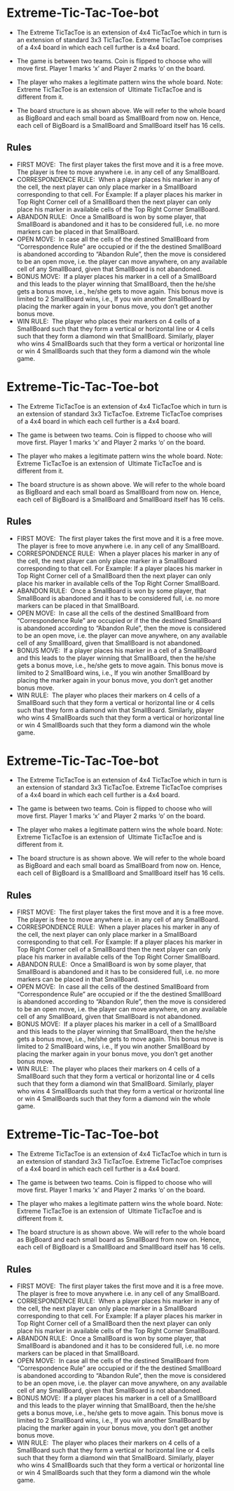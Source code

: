 # Extreme-Tic-Tac-Toe-bot

- The Extreme TicTacToe is an extension of 4x4 TicTacToe which in
turn is an extension of standard 3x3 TicTacToe. Extreme TicTacToe
comprises of a 4x4 board in which each cell further is a 4x4 board.

- The game is between two teams.
Coin is flipped to choose who will move first.
Player 1 marks ‘x’ and Player 2 marks ‘o’ on the board.
- The player who makes a legitimate pattern wins the whole board.
Note: Extreme TicTacToe is an extension of ​ Ultimate TicTacToe​ and
is different from it.
- The board structure is as shown above. We will refer to the whole
board as BigBoard and each small board as SmallBoard from now
on. Hence, each cell of BigBoard is a SmallBoard and SmallBoard
itself has 16 cells.

## Rules
- FIRST MOVE: ​ The first player takes the first move and it is a free
move. The player is free to move anywhere i.e. in any cell of any
SmallBoard.
- CORRESPONDENCE RULE: ​ When a player places his marker in
any of the cell, the next player can only place marker in a SmallBoard
corresponding to that cell. For Example: If a player places his marker
in Top Right Corner cell of a SmallBoard then the next player can
only place his marker in available cells of the Top Right Corner
SmallBoard.
- ABANDON RULE: ​ Once a SmallBoard is won by some player, that
SmallBoard is abandoned and it has to be considered full, i.e. no
more markers can be placed in that SmallBoard.
- OPEN MOVE: ​ In case all the cells of the destined SmallBoard from
“Correspondence Rule” are occupied or if the the destined
SmallBoard is abandoned according to “Abandon Rule”, then the
move is considered to be an open move, i.e. the player can move
anywhere, on any available cell of any SmallBoard, given that
SmallBoard is not abandoned.
- BONUS MOVE: ​ If a player places his marker in a cell of a
SmallBoard and this leads to the player winning that SmallBoard,
then the he/she gets a bonus move, i.e., he/she gets to move again.
This bonus move is limited to 2 SmallBoard wins, i.e., If you win
another SmallBoard by placing the marker again in your bonus move,
you don’t get another bonus move.
- WIN RULE: ​ The player who places their markers on 4 cells of a
SmallBoard such that they form a vertical or horizontal line or 4 cells
such that they form a diamond win that SmallBoard. Similarly, player
who wins 4 SmallBoards such that they form a vertical or horizontal
line or win 4 SmallBoards such that they form a diamond win the
whole game.
# Extreme-Tic-Tac-Toe-bot

- The Extreme TicTacToe is an extension of 4x4 TicTacToe which in
turn is an extension of standard 3x3 TicTacToe. Extreme TicTacToe
comprises of a 4x4 board in which each cell further is a 4x4 board.

- The game is between two teams.
Coin is flipped to choose who will move first.
Player 1 marks ‘x’ and Player 2 marks ‘o’ on the board.
- The player who makes a legitimate pattern wins the whole board.
Note: Extreme TicTacToe is an extension of ​ Ultimate TicTacToe​ and
is different from it.
- The board structure is as shown above. We will refer to the whole
board as BigBoard and each small board as SmallBoard from now
on. Hence, each cell of BigBoard is a SmallBoard and SmallBoard
itself has 16 cells.

## Rules
- FIRST MOVE: ​ The first player takes the first move and it is a free
move. The player is free to move anywhere i.e. in any cell of any
SmallBoard.
- CORRESPONDENCE RULE: ​ When a player places his marker in
any of the cell, the next player can only place marker in a SmallBoard
corresponding to that cell. For Example: If a player places his marker
in Top Right Corner cell of a SmallBoard then the next player can
only place his marker in available cells of the Top Right Corner
SmallBoard.
- ABANDON RULE: ​ Once a SmallBoard is won by some player, that
SmallBoard is abandoned and it has to be considered full, i.e. no
more markers can be placed in that SmallBoard.
- OPEN MOVE: ​ In case all the cells of the destined SmallBoard from
“Correspondence Rule” are occupied or if the the destined
SmallBoard is abandoned according to “Abandon Rule”, then the
move is considered to be an open move, i.e. the player can move
anywhere, on any available cell of any SmallBoard, given that
SmallBoard is not abandoned.
- BONUS MOVE: ​ If a player places his marker in a cell of a
SmallBoard and this leads to the player winning that SmallBoard,
then the he/she gets a bonus move, i.e., he/she gets to move again.
This bonus move is limited to 2 SmallBoard wins, i.e., If you win
another SmallBoard by placing the marker again in your bonus move,
you don’t get another bonus move.
- WIN RULE: ​ The player who places their markers on 4 cells of a
SmallBoard such that they form a vertical or horizontal line or 4 cells
such that they form a diamond win that SmallBoard. Similarly, player
who wins 4 SmallBoards such that they form a vertical or horizontal
line or win 4 SmallBoards such that they form a diamond win the
whole game.
# Extreme-Tic-Tac-Toe-bot

- The Extreme TicTacToe is an extension of 4x4 TicTacToe which in
turn is an extension of standard 3x3 TicTacToe. Extreme TicTacToe
comprises of a 4x4 board in which each cell further is a 4x4 board.

- The game is between two teams.
Coin is flipped to choose who will move first.
Player 1 marks ‘x’ and Player 2 marks ‘o’ on the board.
- The player who makes a legitimate pattern wins the whole board.
Note: Extreme TicTacToe is an extension of ​ Ultimate TicTacToe​ and
is different from it.
- The board structure is as shown above. We will refer to the whole
board as BigBoard and each small board as SmallBoard from now
on. Hence, each cell of BigBoard is a SmallBoard and SmallBoard
itself has 16 cells.

## Rules
- FIRST MOVE: ​ The first player takes the first move and it is a free
move. The player is free to move anywhere i.e. in any cell of any
SmallBoard.
- CORRESPONDENCE RULE: ​ When a player places his marker in
any of the cell, the next player can only place marker in a SmallBoard
corresponding to that cell. For Example: If a player places his marker
in Top Right Corner cell of a SmallBoard then the next player can
only place his marker in available cells of the Top Right Corner
SmallBoard.
- ABANDON RULE: ​ Once a SmallBoard is won by some player, that
SmallBoard is abandoned and it has to be considered full, i.e. no
more markers can be placed in that SmallBoard.
- OPEN MOVE: ​ In case all the cells of the destined SmallBoard from
“Correspondence Rule” are occupied or if the the destined
SmallBoard is abandoned according to “Abandon Rule”, then the
move is considered to be an open move, i.e. the player can move
anywhere, on any available cell of any SmallBoard, given that
SmallBoard is not abandoned.
- BONUS MOVE: ​ If a player places his marker in a cell of a
SmallBoard and this leads to the player winning that SmallBoard,
then the he/she gets a bonus move, i.e., he/she gets to move again.
This bonus move is limited to 2 SmallBoard wins, i.e., If you win
another SmallBoard by placing the marker again in your bonus move,
you don’t get another bonus move.
- WIN RULE: ​ The player who places their markers on 4 cells of a
SmallBoard such that they form a vertical or horizontal line or 4 cells
such that they form a diamond win that SmallBoard. Similarly, player
who wins 4 SmallBoards such that they form a vertical or horizontal
line or win 4 SmallBoards such that they form a diamond win the
whole game.
# Extreme-Tic-Tac-Toe-bot

- The Extreme TicTacToe is an extension of 4x4 TicTacToe which in
turn is an extension of standard 3x3 TicTacToe. Extreme TicTacToe
comprises of a 4x4 board in which each cell further is a 4x4 board.

- The game is between two teams.
Coin is flipped to choose who will move first.
Player 1 marks ‘x’ and Player 2 marks ‘o’ on the board.
- The player who makes a legitimate pattern wins the whole board.
Note: Extreme TicTacToe is an extension of ​ Ultimate TicTacToe​ and
is different from it.
- The board structure is as shown above. We will refer to the whole
board as BigBoard and each small board as SmallBoard from now
on. Hence, each cell of BigBoard is a SmallBoard and SmallBoard
itself has 16 cells.

## Rules
- FIRST MOVE: ​ The first player takes the first move and it is a free
move. The player is free to move anywhere i.e. in any cell of any
SmallBoard.
- CORRESPONDENCE RULE: ​ When a player places his marker in
any of the cell, the next player can only place marker in a SmallBoard
corresponding to that cell. For Example: If a player places his marker
in Top Right Corner cell of a SmallBoard then the next player can
only place his marker in available cells of the Top Right Corner
SmallBoard.
- ABANDON RULE: ​ Once a SmallBoard is won by some player, that
SmallBoard is abandoned and it has to be considered full, i.e. no
more markers can be placed in that SmallBoard.
- OPEN MOVE: ​ In case all the cells of the destined SmallBoard from
“Correspondence Rule” are occupied or if the the destined
SmallBoard is abandoned according to “Abandon Rule”, then the
move is considered to be an open move, i.e. the player can move
anywhere, on any available cell of any SmallBoard, given that
SmallBoard is not abandoned.
- BONUS MOVE: ​ If a player places his marker in a cell of a
SmallBoard and this leads to the player winning that SmallBoard,
then the he/she gets a bonus move, i.e., he/she gets to move again.
This bonus move is limited to 2 SmallBoard wins, i.e., If you win
another SmallBoard by placing the marker again in your bonus move,
you don’t get another bonus move.
- WIN RULE: ​ The player who places their markers on 4 cells of a
SmallBoard such that they form a vertical or horizontal line or 4 cells
such that they form a diamond win that SmallBoard. Similarly, player
who wins 4 SmallBoards such that they form a vertical or horizontal
line or win 4 SmallBoards such that they form a diamond win the
whole game.
